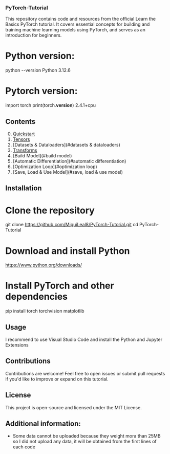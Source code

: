 ### PyTorch-Tutorial 
This repository contains code and resources from the official Learn the Basics PyTorch tutorial. It covers essential concepts for building and training machine learning models using PyTorch, and serves as an introduction for beginners.

# Python version:
python --version
Python 3.12.6

# Pytorch version:
import torch
print(torch.__version__)
2.4.1+cpu

## Contents
0. [Quickstart](#quickstart)
1. [Tensors](#quickstart)
2. [Datasets & Dataloaders](#datasets & dataloaders)
3. [Transforms](#transforms)
4. [Build Model](#build model)
5. [Automatic Differentiation](#automatic differentiation)
6. [Optimization Loop](#optimization loop)
7. [Save, Load & Use Model](#save, load & use model)

## Installation
# Clone the repository
git clone https://github.com/MiguiLeal8/PyTorch-Tutorial.git
cd PyTorch-Tutorial

# Download and install Python
https://www.python.org/downloads/

# Install PyTorch and other dependencies
pip install torch torchvision matplotlib

## Usage
I recommend to use Visual Studio Code and install the Python and Jupyter Extensions

## Contributions
Contributions are welcome! Feel free to open issues or submit pull requests if you'd like to improve or expand on this tutorial.

## License
This project is open-source and licensed under the MIT License.

## Additional information:
- Some data cannot be uploaded because they weight mora than 25MB so I did not upload any data, it will be obtained from the first lines of each code
